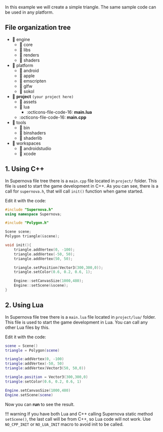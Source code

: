 In this example we will create a simple triangle. The same sample code can be used in any platform.

## File organization tree

 - :open_file_folder: engine
    * :file_folder: core
    * :file_folder: libs
    * :file_folder: renders
    * :file_folder: shaders
 - :open_file_folder: platform
    * :file_folder: android
    * :file_folder: apple
    * :file_folder: emscripten
    * :file_folder: glfw
    * :file_folder: sokol
 - :open_file_folder: **project** `(your project here)`
    * :file_folder: assets
    * :open_file_folder: lua
        + :octicons-file-code-16: **main.lua**
    + :octicons-file-code-16: **main.cpp**
 - :open_file_folder: tools
    * :file_folder: bin
    * :file_folder: binshaders
    * :file_folder: shaderlib
 - :open_file_folder: workspaces
    * :file_folder: androidstudio
    * :file_folder: xcode

## 1. Using C++

In Supernova file tree there is a ```main.cpp``` file located in ```project/``` folder. This file is used to start the game development in C++. As you can see, there is a call for ```supernova.h```, that will call ```init()``` function when game started.

Edit it with the code:

``` c++
#include "Supernova.h"
using namespace Supernova;

#include "Polygon.h"

Scene scene;
Polygon triangle(&scene);

void init(){
    triangle.addVertex(0, -100);
    triangle.addVertex(-50, 50);
    triangle.addVertex(50, 50);

    triangle.setPosition(Vector3(300,300,0));
    triangle.setColor(0.6, 0.2, 0.6, 1);

    Engine::setCanvasSize(1000,480);
    Engine::setScene(&scene);
}
```

## 2. Using Lua

In Supernova file tree there is a ```main.lua``` file located in ```project/lua/``` folder. This file is used to start the game development in Lua. You can call any other Lua files by this.

Edit it with the code:

``` lua
scene = Scene()
triangle = Polygon(scene)

triangle:addVertex(0, -100)
triangle:addVertex(-50, 50)
triangle:addVertex(Vector3(50, 50,0))

triangle.position = Vector3(300,300,0)
triangle:setColor(0.6, 0.2, 0.6, 1)

Engine.setCanvasSize(1000,480)
Engine.setScene(scene)
```

Now you can **run** to see the result.

!!! warning
    If you have both Lua and C++ calling Supernova static method ```setScene()```, the last call will be from C++, so Lua code will not work. Use ```NO_CPP_INIT``` or ```NO_LUA_INIT``` macro to avoid init to be called.